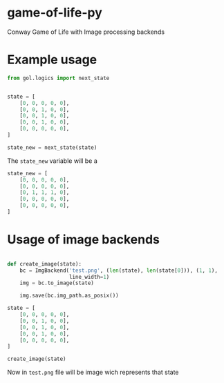 # game-of-life-py
Conway Game of Life with Image processing backends

# Example usage
```py
from gol.logics import next_state


state = [
    [0, 0, 0, 0, 0],
    [0, 0, 1, 0, 0],
    [0, 0, 1, 0, 0],
    [0, 0, 1, 0, 0],
    [0, 0, 0, 0, 0],
]

state_new = next_state(state)

```

The ```state_new``` variable will be a

```py
state_new = [
    [0, 0, 0, 0, 0],
    [0, 0, 0, 0, 0],
    [0, 1, 1, 1, 0],
    [0, 0, 0, 0, 0],
    [0, 0, 0, 0, 0],
]
```

# Usage of image backends

```py

def create_image(state):
    bc = ImgBackend('test.png', (len(state), len(state[0])), (1, 1),
                    line_width=1)
    img = bc.to_image(state)

    img.save(bc.img_path.as_posix())

state = [
    [0, 0, 0, 0, 0],
    [0, 0, 1, 0, 0],
    [0, 0, 1, 0, 0],
    [0, 0, 1, 0, 0],
    [0, 0, 0, 0, 0],
]

create_image(state)

```
Now in ```test.png``` file will be image wich represents that state